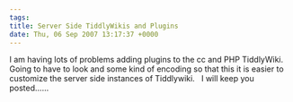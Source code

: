 ```yaml
---
tags: 
title: Server Side TiddlyWikis and Plugins
date: Thu, 06 Sep 2007 13:17:37 +0000
---
```

I am having lots of problems adding plugins to the cc and PHP TiddlyWiki.    Going to have to look and some kind of encoding so that this it is easier to customize the server side instances of Tiddlywiki.   I will keep you posted......
